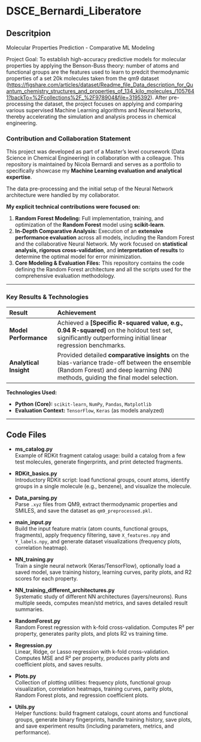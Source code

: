 # DSCE_Bernardi_Liberatore

## Descritpion
Molecular Properties Prediction - Comparative ML Modeling

Project Goal: To establish high-accuracy predictive models for molecular properties by applying the Benson-Buss theory: number of atoms and functional groups are the features used to learn to predcit thermodynamic properties of a set 20k molecules taken from the qm9 dataset (https://figshare.com/articles/dataset/Readme_file_Data_description_for_Quantum_chemistry_structures_and_properties_of_134_kilo_molecules_/1057641?backTo=%2Fcollections%2F_%2F978904&file=3195392). After pre-processing the dataset, the project focuses on applying and comparing various supervised Machine Learning algorithms and Neural Networks, thereby accelerating the simulation and analysis process in chemical engineering.

### Contribution and Collaboration Statement
This project was developed as part of a Master’s level coursework (Data Science in Chemical Engineering) in collaboration with a colleague. This repository is maintained by Nicola Bernardi and serves as a portfolio to specifically showcase my **Machine Learning evaluation and analytical expertise**.

The data pre-processing and the initial setup of the Neural Network architecture were handled by my collaborator.

**My explicit technical contributions were focused on:**

1.  **Random Forest Modeling:** Full implementation, training, and optimization of the **Random Forest** model using **scikit-learn**.
2.  **In-Depth Comparative Analysis:** Execution of an **extensive performance evaluation** across all models, including the Random Forest and the collaborative Neural Network. My work focused on **statistical analysis, rigorous cross-validation**, and **interpretation of results** to determine the optimal model for error minimization.
3.  **Core Modeling & Evaluation Files:** This repository contains the code defining the Random Forest architecture and all the scripts used for the comprehensive evaluation methodology.

---

### Key Results & Technologies

| Result | Achievement |
| :--- | :--- |
| **Model Performance** | Achieved a **[Specific R-squared value, e.g., 0.94 R-squared]** on the holdout test set, significantly outperforming initial linear regression benchmarks. |
| **Analytical Insight** | Provided detailed **comparative insights** on the bias-variance trade-off between the ensemble (Random Forest) and deep learning (NN) methods, guiding the final model selection. |

**Technologies Used:**

* **Python (Core):** `scikit-learn`, `NumPy`, `Pandas`, `Matplotlib`
* **Evaluation Context:** `TensorFlow`, `Keras` (as models analyzed)

---


## Code Files

- **ms_catalog.py**  
  Example of RDKit fragment catalog usage: build a catalog from a few test molecules, generate fingerprints, and print detected fragments.

- **RDKit_basics.py**  
  Introductory RDKit script: load functional groups, count atoms, identify groups in a single molecule (e.g., benzene), and visualize the molecule.

- **Data_parsing.py**  
  Parse `.xyz` files from QM9, extract thermodynamic properties and SMILES, and save the dataset as `qm9_preprocessed.pkl`.

- **main_input.py**  
  Build the input feature matrix (atom counts, functional groups, fragments), apply frequency filtering, save `X_features.npy` and `Y_labels.npy`, and generate dataset visualizations (frequency plots, correlation heatmap).

- **NN_training.py**  
  Train a single neural network (Keras/TensorFlow), optionally load a saved model, save training history, learning curves, parity plots, and R2 scores for each property.

- **NN_training_different_architectures.py**  
  Systematic study of different NN architectures (layers/neurons). Runs multiple seeds, computes mean/std metrics, and saves detailed result summaries.

- **RandomForest.py**  
  Random Forest regression with k-fold cross-validation. Computes R² per property, generates parity plots, and plots R2 vs training time.

- **Regression.py**  
  Linear, Ridge, or Lasso regression with k-fold cross-validation. Computes MSE and R² per property, produces parity plots and coefficient plots, and saves results.

- **Plots.py**  
  Collection of plotting utilities: frequency plots, functional group visualization, correlation heatmaps, training curves, parity plots, Random Forest plots, and regression coefficient plots.

- **Utils.py**  
  Helper functions: build fragment catalogs, count atoms and functional groups, generate binary fingerprints, handle training history, save plots, and save experiment results (including parameters, metrics, and performance).
